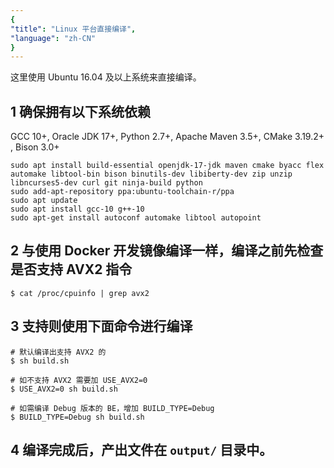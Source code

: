 ```yaml
---
{
"title": "Linux 平台直接编译",
"language": "zh-CN"
}
---
```


<!--
Licensed to the Apache Software Foundation (ASF) under one
or more contributor license agreements.  See the NOTICE file
distributed with this work for additional information
regarding copyright ownership.  The ASF licenses this file
to you under the Apache License, Version 2.0 (the
"License"); you may not use this file except in compliance
with the License.  You may obtain a copy of the License at

  http://www.apache.org/licenses/LICENSE-2.0

Unless required by applicable law or agreed to in writing,
software distributed under the License is distributed on an
"AS IS" BASIS, WITHOUT WARRANTIES OR CONDITIONS OF ANY
KIND, either express or implied.  See the License for the
specific language governing permissions and limitations
under the License.
-->

这里使用 Ubuntu 16.04 及以上系统来直接编译。

## 1 确保拥有以下系统依赖

GCC 10+, Oracle JDK 17+, Python 2.7+, Apache Maven 3.5+, CMake 3.19.2+ , Bison 3.0+

```Plain
sudo apt install build-essential openjdk-17-jdk maven cmake byacc flex automake libtool-bin bison binutils-dev libiberty-dev zip unzip libncurses5-dev curl git ninja-build python
sudo add-apt-repository ppa:ubuntu-toolchain-r/ppa
sudo apt update
sudo apt install gcc-10 g++-10 
sudo apt-get install autoconf automake libtool autopoint
```

## 2 与使用 Docker 开发镜像编译一样，编译之前先检查是否支持 AVX2 指令

```Plain
$ cat /proc/cpuinfo | grep avx2
```

## 3 支持则使用下面命令进行编译

```Plain
# 默认编译出支持 AVX2 的
$ sh build.sh

# 如不支持 AVX2 需要加 USE_AVX2=0
$ USE_AVX2=0 sh build.sh

# 如需编译 Debug 版本的 BE，增加 BUILD_TYPE=Debug
$ BUILD_TYPE=Debug sh build.sh
```

## 4 编译完成后，产出文件在 `output/` 目录中。